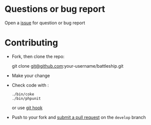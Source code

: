 # Questions or bug report

Open a [issue](https://github.com/matthieuy/battleship/issues) for question or bug report


# Contributing

- Fork, then clone the repo:

    git clone git@github.com:your-username/battleship.git

- Make your change
- Check code with :
    ```shell
    ./bin/coke
    ./bin/phpunit
    ```
    or use [git hook](bin/git-hooks/README.md)
- Push to your fork and [submit a pull request](https://github.com/matthieuy/battleship/pull) on the `develop` branch
